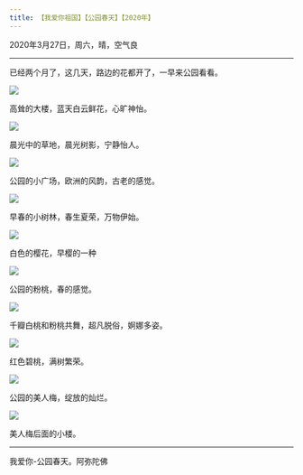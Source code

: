 ```yaml
---
title: 【我爱你祖国】【公园春天】【2020年】
---
```


2020年3月27日，周六，晴，空气良

***

已经两个月了，这几天，路边的花都开了，一早来公园看看。

![](https://cdn.jsdelivr.net/gh/185zy/PicturesLibrary/img/chuntian01.jpg)

高耸的大楼，蓝天白云鲜花，心旷神怡。

![](https://cdn.jsdelivr.net/gh/185zy/PicturesLibrary/img/chuntian02.jpg)

晨光中的草地，晨光树影，宁静怡人。

![](https://cdn.jsdelivr.net/gh/185zy/PicturesLibrary/img/chuntian03.jpg)

公园的小广场，欧洲的风韵，古老的感觉。

![](https://cdn.jsdelivr.net/gh/185zy/PicturesLibrary/img/chuntian04.jpg)

早春的小树林，春生夏荣，万物伊始。

![](https://cdn.jsdelivr.net/gh/185zy/PicturesLibrary/img/chuntian05.jpg)

白色的樱花，早樱的一种

![](https://cdn.jsdelivr.net/gh/185zy/PicturesLibrary/img/chuntian06.jpg)

公园的粉桃，春的感觉。

![](https://cdn.jsdelivr.net/gh/185zy/PicturesLibrary/img/chuntian07.jpg)

千瓣白桃和粉桃共舞，超凡脱俗，婀娜多姿。

![](https://cdn.jsdelivr.net/gh/185zy/PicturesLibrary/img/chuntian08.jpg)

红色碧桃，满树繁荣。

![](https://cdn.jsdelivr.net/gh/185zy/PicturesLibrary/img/chuntian09.jpg)

公园的美人梅，绽放的灿烂。

![](https://cdn.jsdelivr.net/gh/185zy/PicturesLibrary/img/chuntian10.jpg)

美人梅后面的小楼。

***

我爱你-公园春天。阿弥陀佛
